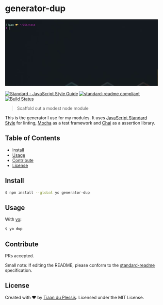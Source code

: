 # generator-dup

 

![demo](demo.gif)



[![Standard - JavaScript Style Guide](https://cdn.rawgit.com/feross/standard/master/badge.svg)](https://github.com/feross/standard)
[![standard-readme compliant](https://img.shields.io/badge/standard--readme-OK-green.svg?style=flat-square)](https://github.com/RichardLitt/standard-readme)
[![Build Status](https://travis-ci.org/tiaanduplessis/generator-dup.svg?branch=master)](https://travis-ci.org/tiaanduplessis/generator-dup)

> Scaffold out a modest node module

This is the generator I use for my modules. It uses [JavaScript Standard Style](https://github.com/feross/standard) for linting, [Mocha](http://mochajs.org/) as a test framework and [Chai](http://chaijs.com/) as a assertion library.

## Table of Contents

- [Install](#install)
- [Usage](#usage)
- [Contribute](#contribute)
- [License](#license)

## Install

```sh
$ npm install --global yo generator-dup
```

## Usage

With [yo](https://github.com/yeoman/yo):

```sh
$ yo dup
```

## Contribute

PRs accepted.

Small note: If editing the README, please conform to the [standard-readme](https://github.com/RichardLitt/standard-readme) specification.

## License

Created with ♥ by [Tiaan du Plessis](http://tiaanduplessis.co.za/). Licensed under the MIT License.
